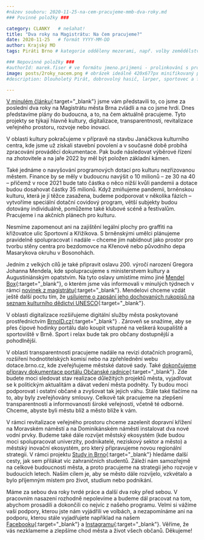```yaml
---
#název souboru: 2020-11-25-na-cem-pracujeme-mmb-dva-roky.md
### Povinné položky ###

category: CLANKY   # nešahat!
title: "Dva roky na Magistrátu: Na čem pracujeme?"
date: 2020-11-25   # formát YYYY-MM-DD
author: Krajský MO
tags: Piráti Brno # kategorie odděleny mezerami, např. volby zemědělství životní-prostředí piráti (viz https://jihomoravsky.pirati.cz/tags/)

### Nepovinné položky ###
#authorId: marek.fiser # ve formátu jmeno.prijmeni - prolinkování s profilem přes uid
image: posts/2roky_nacem.png # obrázek ideálně 420x677px minifikovaný přes https://tinypng.com/
#description: Dlouholetý Pirát, dobrovolný hasič, larper, sportovec a fanda 3D tisku stojí v čele jihomoravské pirátské kandidátky. S čím vede Piráty na kraj?

---
```


[V minulém článku](https://jihomoravsky.pirati.cz/aktuality/ceho-jsme-dosahli-mmb-dva-roky.html){:target="_blank"} jsme vám představili to, co jsme za poslední dva roky na Magistrátu města Brna zvládli a na co jsme hrdí. Dnes představíme plány do budoucna, a to, na čem aktuálně pracujeme. Tyto projekty se týkají hlavně kultury, digitalizace, transparentnosti, revitalizace veřejného prostoru, rozvoje nebo inovací. 

V oblasti kultury pokračujeme v přípravě na stavbu Janáčkova kulturního centra, kde jsme už získali stavební povolení a v současné době probíhá zpracování prováděcí dokumentace. Pak bude následovat výběrové řízení na zhotovitele a na jaře 2022 by měl být položen základní kámen. 

Také jednáme o navyšování programových dotací pro kulturu nezřizovanou městem. Finance by se měly v budoucnu navýšit o 10 milionů – ze 30 na 40 – přičemž v roce 2021 bude tato částka o něco nižší kvůli pandemii a dotace budou dosahovat částky 35 milionů. Když zmiňujeme pandemii, brněnskou kulturu, která je jí těžce zasažena, budeme podporovat v několika fázích – vytvoříme speciální dotační covidový program, větší subjekty budou dotovány individuálně, pomůžeme také klubové scéně a festivalům. Pracujeme i na akčních plánech pro kulturu.

Nesmíme zapomenout ani na zajištění legální plochy pro graffiti na křižovatce ulic Sportovní a Křižíkova. S brněnskými umělci plánujeme pravidelně spolupracovat i nadále – chceme jim nabídnout jako prostor pro tvorbu stěny centra pro bezdomovce na Křenové nebo původního depa Masarykova okruhu v Bosonohách. 

Jedním z velkých cílů je také připravit oslavu 200. výročí narození Gregora Johanna Mendela, kde spolupracujeme s ministerstvem kultury a Augustiniánským opatstvím. Na tyto oslavy umístíme mimo jiné [Mendel Box](https://www.brnan.cz/udalosti/brno-s-predstihem-chysta-oslavy-200-let-od-narozeni-mendela){:target="_blank"}, o kterém jsme vás informovali v minulých týdnech v rámci [novinek z magistrátu](https://www.instagram.com/p/CHnnhhTqwRa/){:target="_blank"}. Mendelovi chceme vzdát ještě další poctu tím, že [usilujeme o zapsání jeho dochovaných rukopisů na seznam kulturního dědictví UNESCO](https://www.facebook.com/kolacnytomas/posts/3775672525785193){:target="_blank"}. 	

V oblasti digitalizace rozšiřujeme digitální služby města poskytované prostřednictvím [BrnoID.cz](https://www.brnoid.cz/en/){:target="_blank"} . Zároveň se snažíme, aby se přes čipové hodinky portálu dalo koupit vstupné na veškerá koupaliště a sportoviště v Brně. Sport i relax  bude tak pro občany dostupnější a pohodlnější.  

V oblasti transparentnosti pracujeme nadále na revizi dotačních programů, rozšíření hodnotitelských komisí nebo na zpřehlednění webu dotace.brno.cz, kde zveřejňujeme městské datové sady. Také [dokončujeme přípravy dokumentace portálu Občanské radnice](https://brnenska.drbna.cz/zpravy/spolecnost/14055-projekt-obcanska-radnice-zviditelni-brnanum-praci-mesta-na-internetu.html){:target="_blank"}. Zde budete moci sledovat stav realizace důležitých projektů města, vyjadřovat se k politickým aktualitám a dávat vedení města podněty. Ty budou moci podporovat i ostatní občané a zvyšovat tak jejich váhu. Stále také tlačíme na to, aby byly zveřejňovány smlouvy. Celkově tak pracujeme na zlepšení transparentnosti a informovanosti široké veřejnosti, včetně té odborné. Chceme, abyste byli městu blíž a město blíže k vám. 

V rámci revitalizace veřejného prostoru chceme zazelenit dopravní křížení na Moravském náměstí a na Dominikánském náměstí instalovat dva nové vodní prvky. Budeme také dále rozvíjet městský ekosystém (kde budou moci spolupracovat univerzity, podnikatelé, neziskový sektor a město) a městský inovační ekosystém, pro který připravujeme novou regionální strategii. V rámci projektu [Study in Brno](https://www.study-in-brno.cz){:target="_blank"} hledáme další cesty, jak sem přilákat víc zahraničních studentů. Záleží nám samozřejmě na celkové budoucnosti města, a proto pracujeme na strategii jeho rozvoje v budoucích letech. Naším cílem je, aby se město dále rozvíjelo, vzkvétalo a bylo příjemným místem pro život, studium nebo podnikání. 

Máme za sebou dva roky tvrdé práce a další dva roky před sebou. V pracovním nasazení rozhodně nepolevíme a budeme dál pracovat na tom, abychom prosadili a dokončili co nejvíc z našeho programu. Velmi si vážíme vaší podpory, kterou jste nám vyjádřili ve volbách, a nezapomínáme ani na podporu, kterou stále vyjadřujete například na našem [Facebooku](https://www.facebook.com/CPS.JMK){:target="_blank"}  a [Instagramu](https://www.instagram.com/piratijmk/){:target="_blank"}. Věříme, že vás nezklameme a zlepšíme chod města a život všech občanů. Děkujeme!

